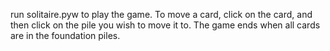 run solitaire.pyw to play the game. To move a card, click on the card, and then click on the pile you wish to move it to. The game ends when all cards are in the foundation piles.
